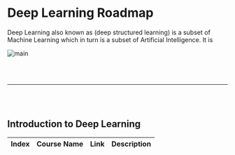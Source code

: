 # Deep Learning Roadmap

Deep Learning also known as (deep structured learning) is a subset of Machine Learning which in turn is a subset of Artificial Intelligence.  It is 

<img align="center" src="https://github.com/66daysofdata/Resources/blob/main/assets/ml-dl-ai.png" alt="main">



<br><br>

---

<br><br>

## Introduction to Deep Learning

| Index | Course Name | Link | Description |
| ------ | -------------------- | ---- | ------------ |
